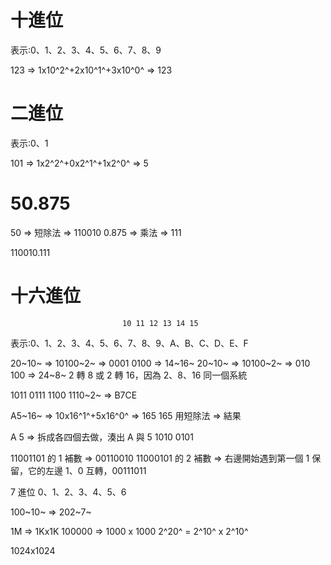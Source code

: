 # 十進位

表示:0、1、2、3、4、5、6、7、8、9

123 => 1x10^2^+2x10^1^+3x10^0^ => 123

# 二進位

表示:0、1

101 => 1x2^2^+0x2^1^+1x2^0^ => 5

# 50.875

50 => 短除法 => 110010
0.875 => 乘法 => 111

110010.111

# 十六進位

                             10 11 12 13 14 15

表示:0、1、2、3、4、5、6、7、8、9、A、B、C、D、E、F

20~10~ => 10100~2~ => 0001 0100 => 14~16~
20~10~ => 10100~2~ => 010 100 => 24~8~
2 轉 8 或 2 轉 16，因為 2、8、16 同一個系統

1011 0111 1100 1110~2~ => B7CE

A5~16~ => 10x16^1^+5x16^0^ => 165
165 用短除法 => 結果

A 5 => 拆成各四個去做，湊出 A 與 5
1010 0101

11001101 的 1 補數 => 00110010
11000101 的 2 補數 => 右邊開始遇到第一個 1 保留，它的左邊 1、0 互轉，00111011

7 進位
0、1、2、3、4、5、6

100~10~ => 202~7~

1M => 1Kx1K
100000 => 1000 x 1000
2^20^ = 2^10^ x 2^10^

1024x1024
